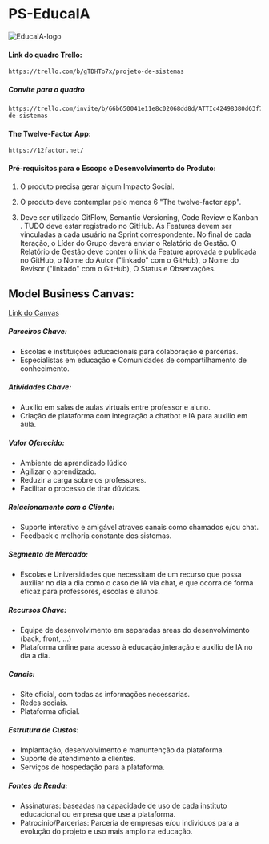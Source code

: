 # PS-EducaIA
![EducaIA-logo](https://github.com/user-attachments/assets/3ad80103-19b6-4161-ba38-d57311d3d632)

#### Link do quadro Trello:
```
https://trello.com/b/gTDHTo7x/projeto-de-sistemas
```
##### Convite para o quadro
```
https://trello.com/invite/b/66b650041e11e8c02068dd8d/ATTIc42498380d63f706f19dd16a23afc4c299A3FF4E/projeto-de-sistemas
```

#### The Twelve-Factor App:

```
https://12factor.net/
```

#### Pré-requisitos para o Escopo e Desenvolvimento do Produto:
1. O produto precisa gerar algum Impacto Social.

2. O produto deve contemplar pelo menos 6 "The twelve-factor app".

3. Deve ser utilizado GitFlow, Semantic Versioning, Code Review e Kanban . TUDO deve estar registrado no GitHub. As Features devem ser vinculadas a cada usuário na Sprint correspondente. No final de cada Iteração, o Líder do Grupo deverá enviar o Relatório de Gestão. O Relatório de Gestão deve conter o link da Feature aprovada e publicada no GitHub, o Nome do Autor ("linkado" com o GitHub), o Nome do Revisor ("linkado" com o GitHub), O Status e Observações. 

## Model Business Canvas:
[Link do Canvas](https://www.figma.com/design/fr0drozHcu2Pfx7zTSgpYh/Untitled?node-id=0-1&t=5yIZnh1qnXGQFZIJ-1)
##### Parceiros Chave:
- Escolas e instituições educacionais para colaboração e parcerias.
- Especialistas em educação e Comunidades de compartilhamento de conhecimento.

##### Atividades Chave:
- Auxilio em salas de aulas virtuais entre professor e aluno.
- Criação de plataforma com integração a chatbot e IA para auxilio em aula.

##### Valor Oferecido:
- Ambiente de aprendizado lúdico
- Agilizar o aprendizado.
- Reduzir a carga sobre os professores.
- Facilitar o processo de tirar dúvidas.

##### Relacionamento com o Cliente:
- Suporte interativo e amigável atraves canais como chamados e/ou chat.
- Feedback e melhoria constante dos sistemas.

##### Segmento de Mercado:
- Escolas e Universidades que necessitam de um recurso que possa auxiliar no dia a dia como o caso de IA via chat, e que ocorra de forma eficaz para professores, escolas e alunos.

##### Recursos Chave:
- Equipe de desenvolvimento em separadas areas do desenvolvimento (back, front, ...)
- Plataforma online para acesso à educação,interação e auxilio de IA no dia a dia.

##### Canais:
- Site oficial, com todas as informações necessarias.
- Redes sociais.
- Plataforma oficial.
  
##### Estrutura de Custos:
- Implantação, desenvolvimento e manuntenção da plataforma.
- Suporte de atendimento a clientes.
- Serviços de hospedação para a plataforma.

##### Fontes de Renda:
- Assinaturas: baseadas na capacidade de uso de cada instituto educacional ou empresa que use a plataforma.
- Patrocinio/Parcerias: Parceria de empresas e/ou individuos para a evolução do projeto e uso mais amplo na educação.
